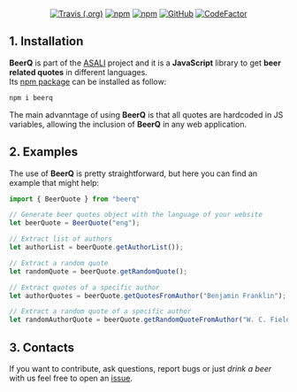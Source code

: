 <p align="center">
  <a href="https://travis-ci.org/srebughini/BEERQ"><img alt="Travis (.org)" src="https://img.shields.io/travis/srebughini/BEERQ"></a>
  <a href="https://www.npmjs.com/package/beerq"><img alt="npm" src="https://img.shields.io/npm/dt/beerq"></a>
  <a href="https://www.npmjs.com/package/beerq"><img alt="npm" src="https://img.shields.io/npm/v/beerq?color=blue"></a>
  <a href="https://github.com/srebughini/BEERQ/blob/main/LICENSE"><img alt="GitHub" src="https://img.shields.io/github/license/srebughini/BEERQ"></a>
  <a href="https://www.codefactor.io/repository/github/srebughini/beerq"><img src="https://www.codefactor.io/repository/github/srebughini/beerq/badge" alt="CodeFactor" /></a>
</p>

## 1. Installation
**BeerQ** is part of the [ASALI](https://srebughini.github.io/ASALI/) project and it is a **JavaScript** library to get **beer related quotes** in different languages.  
Its [npm package](https://www.npmjs.com/package/beerq) can be installed as follow:

```bash
npm i beerq
```  
The main advanntage of using **BeerQ** is that all quotes are hardcoded in JS variables, allowing the inclusion of **BeerQ** in any web application.

## 2. Examples
The use of **BeerQ** is pretty straightforward, but here you can find an example that might help:  

```javascript
import { BeerQuote } from "beerq"

// Generate beer quotes object with the language of your website
let beerQuote = BeerQuote("eng");

// Extract list of authors
let authorList = beerQuote.getAuthorList());

// Extract a random quote
let randomQuote = beerQuote.getRandomQuote();

// Extract quotes of a specific author
let authorQuotes = beerQuote.getQuotesFromAuthor("Benjamin Franklin");

// Extract a random quote of a specific author
let randomAuthorQuote = beerQuote.getRandomQuoteFromAuthor("W. C. Fields");
```

## 3. Contacts
If you want to contribute, ask questions, report bugs or just *drink a beer* with us feel free to open an [issue](https://github.com/srebughini/BEERQ/issues).

